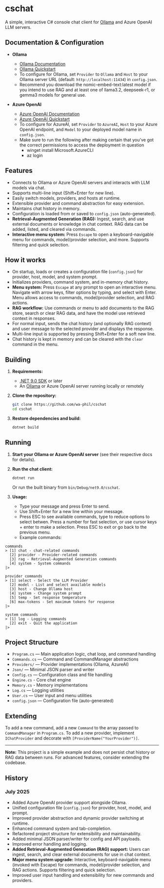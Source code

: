 # cschat

A simple, interactive C# console chat client for [Ollama](https://ollama.com/) and Azure OpenAI LLM servers.

## Documentation & Configuration

- **Ollama**
  - [Ollama Documentation](https://github.com/ollama/ollama/blob/main/docs/README.md)
  - [Ollama Quickstart](https://ollama.com/docs/)
  - To configure for Ollama, set `Provider` to `Ollama` and `Host` to your Ollama server URL (default: `http://localhost:11434`) in `config.json`.
  - Recommend you download the nomic-embed-text:latest model if you intend to use RAG and at least one of llama3.2, deepseek-r1, or gemma3 models for general use.

- **Azure OpenAI**
  - [Azure OpenAI Documentation](https://learn.microsoft.com/en-us/azure/ai-services/openai/)
  - [Azure OpenAI Quickstart](https://learn.microsoft.com/en-us/azure/ai-services/openai/quickstart)
  - To configure for AzureAI, set `Provider` to `AzureAI`, `Host` to your Azure OpenAI endpoint, and `Model` to your deployed model name in `config.json`.
  - Make sure to run the following after making certain that you've got the correct permissions to access the deployment in question
    - winget install Microsoft.AzureCLI
    - az login

## Features
- Connects to Ollama or Azure OpenAI servers and interacts with LLM models via chat.
- Supports multi-line input (Shift+Enter for new line).
- Easily switch models, providers, and hosts at runtime.
- Extensible provider and command abstraction for easy extension.
- Maintains chat history in memory.
- Configuration is loaded from or saved to `config.json` (auto-generated).
- **Retrieval-Augmented Generation (RAG):** Ingest, search, and use external documents or knowledge in chat context. RAG data can be added, listed, and cleared via commands.
- **Interactive menu system:** Press `Escape` to open a keyboard-navigable menu for commands, model/provider selection, and more. Supports filtering and quick selection.

## How it works
- On startup, loads or creates a configuration file (`config.json`) for provider, host, model, and system prompt.
- Initializes providers, command system, and in-memory chat history.
- **Menu system:** Press `Escape` at any prompt to open an interactive menu. Navigate with arrow keys, filter options by typing, and select with Enter. Menu allows access to commands, model/provider selection, and RAG actions.
- **RAG workflow:** Use commands or menu to add documents to the RAG store, search or clear RAG data, and have the model use retrieved context in responses.
- For normal input, sends the chat history (and optionally RAG context) and user message to the selected provider and displays the response.
- Multi-line input is supported by pressing Shift+Enter for a soft new line.
- Chat history is kept in memory and can be cleared with the `clear` command in the menu.

## Building

1. **Requirements:**
   - [.NET 9.0 SDK](https://dotnet.microsoft.com/en-us/download/dotnet/9.0) or later
   - An [Ollama](https://ollama.com/) or Azure OpenAI server running locally or remotely

2. **Clone the repository:**
   ```sh
   git clone https://github.com/wa-phil/cschat
   cd cschat
   ```

3. **Restore dependencies and build:**
   ```sh
   dotnet build
   ```

## Running

1. **Start your Ollama or Azure OpenAI server** (see their respective docs for details).
2. **Run the chat client:**
   ```sh
   dotnet run
   ```
   Or run the built binary from `bin/Debug/net9.0/cschat`.

3. **Usage:**
   - Type your message and press Enter to send.
   - Use Shift+Enter for a new line within your message.
   - Press ESC to see available commands, type to reduce options to select betwen.  Press a number for fast selection, or use cursor keys + enter to make a selection.  Press ESC to exit or go back to the previous menu.
   - Example commands:
```
commands
> [1] chat - chat-related commands     
  [2] provider - Provider-related commands 
  [3] rag - Retrieval-Augmented Generation commands 
  [4] system - System commands  
|>

provider commands                     
> [1] select - Select the LLM Provider 
  [2] model - List and select available models 
  [3] host - Change Ollama host      
  [4] system - Change system prompt   
  [5] temp - Set response temperature       
  [6] max-tokens - Set maximum tokens for response
|>  

system commands                        
> [1] log - Logging commands           
  [2] exit - Quit the application           
|>   
```

## Project Structure
- `Program.cs` — Main application logic, chat loop, and command handling
- `Commands.cs` — Command and CommandManager abstractions
- `Providers/` — Provider implementations (Ollama, AzureAI)
- `Json/` — Minimal JSON parser and writer
- `Config.cs` — Configuration class and file handling
- `Engine.cs` - Core chat engine
- `Memory.cs` - Memory implementations
- `Log.cs` — Logging utilities
- `User.cs` — User input and menu utilities
- `config.json` — Configuration file (auto-generated)

## Extending
To add a new command, add a new `Command` to the array passed to `CommandManager` in `Program.cs`.
To add a new provider, implement `IChatProvider` and decorate with `[ProviderName("YourProvider")]`.

---

**Note:** This project is a simple example and does not persist chat history or RAG data between runs. For advanced features, consider extending the codebase.

## History

### July 2025
- Added Azure OpenAI provider support alongside Ollama.
- Unified configuration file (`config.json`) for provider, host, model, and prompt.
- Improved provider abstraction and dynamic provider switching at runtime.
- Enhanced command system and tab-completion.
- Refactored project structure for extensibility and maintainability.
- Added minimal JSON parser/writer for config and API payloads.
- Improved error handling and logging.
- **Added Retrieval-Augmented Generation (RAG) support:** Users can ingest, search, and clear external documents for use in chat context.
- **Major menu system upgrade:** Interactive, keyboard-navigable menu (invoked with Escape) for commands, model/provider selection, and RAG actions. Supports filtering and quick selection.
- Improved user input handling and extensibility for new commands and providers.
